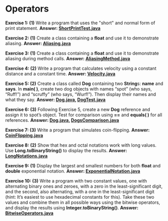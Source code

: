 # Operators

**Exercise 1: (1)** Write a program that uses the "short" and normal form of print statement.
**Answer: [ShortPrintTest.java](src/main/java/ShortPrintTest.java)**

**Exercise 2: (1)** Create a class containing a **float** and use it to demonstrate aliasing.
**Answer: [Aliasing.java](src/main/java/Aliasing.java)**

**Exercise 3: (1)** Create a class containing a **float**
and use it to demonstrate aliasing during method calls.
**Answer: [AliasingMethod.java](src/main/java/AliasingMethod.java)**

**Exercise 4: (2)** Write a program that calculates velocity
using a constant distance and a constant time.
**Answer: [Velocity.java](src/main/java/Velocity.java)**

**Exercise 5: (2)** Create a class called **Dog** containing two **String**s: **name** and **says**.
In **main( )**, create two dog objects with names “spot” (who says, “Ruff!”) and “scruffy” (who says, “Wurf!”).
Then display their names and what they say.
**Answer: [Dog.java](src/main/java/Dog.java), [DogTest.java](src/main/java/DogTest.java)**

**Exercise 6: (3)** Following Exercise 5, create a new **Dog** reference
and assign it to spot’s object. Test for comparison
using **==** and **equals( )** for all references.
**Answer: [Dog.java](src/main/java/Dog.java), [DogsComparison.java](src/main/java/DogsComparison.java)**

**Exercise 7: (3)** Write a program that simulates coin-flipping.
**Answer: [CoinFlipping.java](src/main/java/CoinFlipping.java)**

**Exercise 8: (2)** Show that hex and octal notations work with long values.
Use **Long.toBinaryString()** to display the results.
**Answer: [LongNotations.java](src/main/java/LongNotations.java)**

**Exercise 9: (1)** Display the largest and smallest numbers for both **float** and
**double** exponential notation.
**Answer: [ExponentialNotation.java](src/main/java/ExponentialNotation.java)**

**Exercise 10: (3)** Write a program with two constant values, one with 
alternating binary ones and zeroes, with a zero in the least-significant 
digit, and the second, also alternating, with a one in the least-significant digit 
(hint: It’s easiest to use hexadecimal constants for this). 
Take these two values and combine them in all possible ways using 
the bitwise operators, and display the results using **Integer.toBinaryString()**.
**Answer: [BitwiseOperators.java](src/main/java/BitwiseOperators.java)**
